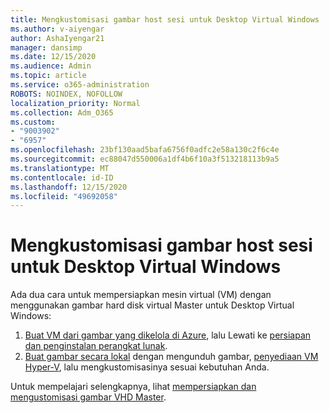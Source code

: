 ```yaml
---
title: Mengkustomisasi gambar host sesi untuk Desktop Virtual Windows
ms.author: v-aiyengar
author: AshaIyengar21
manager: dansimp
ms.date: 12/15/2020
ms.audience: Admin
ms.topic: article
ms.service: o365-administration
ROBOTS: NOINDEX, NOFOLLOW
localization_priority: Normal
ms.collection: Adm_O365
ms.custom:
- "9003902"
- "6957"
ms.openlocfilehash: 23bf130aad5bafa6756f0adfc2e58a130c2f6c4e
ms.sourcegitcommit: ec88047d550006a1df4b6f10a3f513218113b9a5
ms.translationtype: MT
ms.contentlocale: id-ID
ms.lasthandoff: 12/15/2020
ms.locfileid: "49692058"
---
```

# <a name="customize-a-session-host-image-for-windows-virtual-desktop"></a>Mengkustomisasi gambar host sesi untuk Desktop Virtual Windows

Ada dua cara untuk mempersiapkan mesin virtual (VM) dengan menggunakan gambar hard disk virtual Master untuk Desktop Virtual Windows:

1. [Buat VM dari gambar yang dikelola di Azure](https://go.microsoft.com/fwlink/?linkid=2127906), lalu Lewati ke [persiapan dan penginstalan perangkat lunak](https://go.microsoft.com/fwlink/?linkid=2128064).
1. [Buat gambar secara lokal](https://go.microsoft.com/fwlink/?linkid=2128065) dengan mengunduh gambar, [penyediaan VM Hyper-V](https://go.microsoft.com/fwlink/?linkid=2127907), lalu mengkustomisasinya sesuai kebutuhan Anda.

Untuk mempelajari selengkapnya, lihat [mempersiapkan dan mengustomisasi gambar VHD Master](https://go.microsoft.com/fwlink/?linkid=2127838).